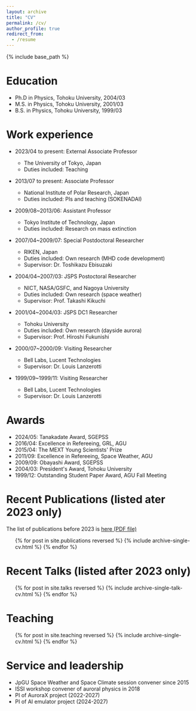 ```yaml
---
layout: archive
title: "CV"
permalink: /cv/
author_profile: true
redirect_from:
  - /resume
---
```


{% include base_path %}

Education
======
* Ph.D in Physics, Tohoku University, 2004/03
* M.S. in Physics, Tohoku University, 2001/03
* B.S. in Physics, Tohoku University, 1999/03

Work experience
======
* 2023/04 to present: External Associate Professor
  * The University of Tokyo, Japan
  * Duties included: Teaching

* 2013/07 to present: Associate Professor
  * National Institute of Polar Research, Japan
  * Duties included: PIs and teaching (SOKENADAI)

* 2009/08~2013/06: Assistant Professor
  * Tokyo Institute of Technology, Japan
  * Duties included: Research on mass extinction

* 2007/04~2009/07: Special Postdoctoral Researcher
  * RIKEN, Japan
  * Duties included: Own research (MHD code development)
  * Supervisor: Dr. Toshikazu Ebisuzaki

* 2004/04~2007/03: JSPS Postoctoral Researcher
  * NICT, NASA/GSFC, and Nagoya University
  * Duties included: Own research (space weather)
  * Supervisor: Prof. Takashi Kikuchi

* 2001/04~2004/03: JSPS DC1 Researcher
  * Tohoku University
  * Duties included: Own research (dayside aurora)
  * Supervisor: Prof. Hiroshi Fukunishi

* 2000/07~2000/09: Visiting Researcher
  * Bell Labs, Lucent Technologies
  * Supervisor: Dr. Louis Lanzerotti

* 1999/09~1999/11: Visiting Researcher 
  * Bell Labs, Lucent Technologies
  * Supervisor: Dr. Louis Lanzerotti

Awards
======
* 2024/05: Tanakadate Award, SGEPSS
* 2016/04: Excellence in Refereeing, GRL, AGU
* 2015/04: The MEXT Young Scientists' Prize
* 2011/09: Excellence in Refereeing, Space Weather, AGU
* 2009/09: Obayashi Award, SGEPSS
* 2004/03: President's Award, Tohoku University
* 1999/12: Outstanding Student Paper Award, AGU Fall Meeting

<!--
Skills
======
* Skill 1
* Skill 2
  * Sub-skill 2.1
  * Sub-skill 2.2
  * Sub-skill 2.3
* Skill 3
-->

Recent Publications (listed ater 2023 only)
======
The list of publications before 2023 is <a href='https://ryuhokataoka.github.io/files/publication2023b.pdf'>here (PDF file)</a>

<ul>{% for post in site.publications reversed %}
    {% include archive-single-cv.html %}
  {% endfor %}</ul>
  
Recent Talks (listed after 2023 only)
======
  <ul>{% for post in site.talks reversed %}
    {% include archive-single-talk-cv.html  %}
  {% endfor %}</ul>
  
Teaching
======
  <ul>{% for post in site.teaching reversed %}
    {% include archive-single-cv.html %}
  {% endfor %}</ul>

Service and leadership
======
* JpGU Space Weather and Space Climate session convener since 2015
* ISSI workshop convener of auroral physics in 2018
* PI of AuroraX project (2022-2027)
* PI of AI emulator project (2024-2027)
